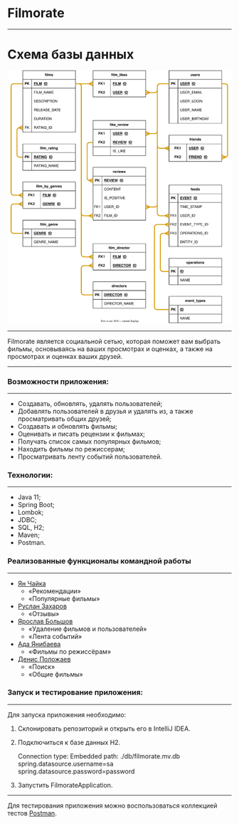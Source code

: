 # Filmorate
---

# Схема базы данных
![](https://github.com/YanChaika/java-filmorate/blob/add-search/database_schema.svg)

---
Filmorate является социальной сетью, которая поможет вам выбрать фильмы, основываясь на ваших просмотрах и оценках, а также на просмотрах и оценках ваших друзей.

---

### Возможности приложения:

---
- Создавать, обновлять, удалять пользователей;
- Добавлять пользователей в друзья и удалять из, а также просматривать общих друзей;
- Создавать и обновлять фильмы;
- Оценивать и писать рецензии к фильмах;
- Получать список самых популярных фильмов;
- Находить фильмы по режиссерам;
- Просматривать ленту событий пользователей.

### Технологии:

---
- Java 11;
- Spring Boot;
- Lombok;
- JDBC;
- SQL, H2;
- Maven;
- Postman.

### Реализованные функционалы командной работы

---

* [Ян Чайка](https://github.com/YanChaika)
  * «Рекомендации»
  * «Популярные фильмы»
* [Руслан Захаров](https://github.com/Ruslan103)
  * «Отзывы»
* [Ярослав Большов](https://github.com/bolshovya)
  * «Удаление фильмов и пользователей»
  * «Лента событий»
* [Ада Янибаева](https://github.com/ianibaeva)
  * «Фильмы по режиссёрам»
* [Денис Положаев](https://github.com/DenisPolo)
  * «Поиск»
  * «Общие фильмы»

### Запуск и тестирование приложения:

---
Для запуска приложения необходимо:
1. Склонировать репозиторий и открыть его в IntelliJ IDEA.

2. Подключиться к базе данных H2.


    Connection type: Embedded
    path: ./db/filmorate.mv.db
    spring.datasource.username=sa
    spring.datasource.password=password

3. Запустить FilmorateApplication.

---
Для тестирования приложения можно воспользоваться коллекцией тестов [Postman](https://github.com/yandex-praktikum/java-filmorate/blob/develop/postman/sprint.json).